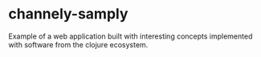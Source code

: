 # channely-samply
Example of a web application built with interesting concepts implemented with software from the clojure ecosystem.

